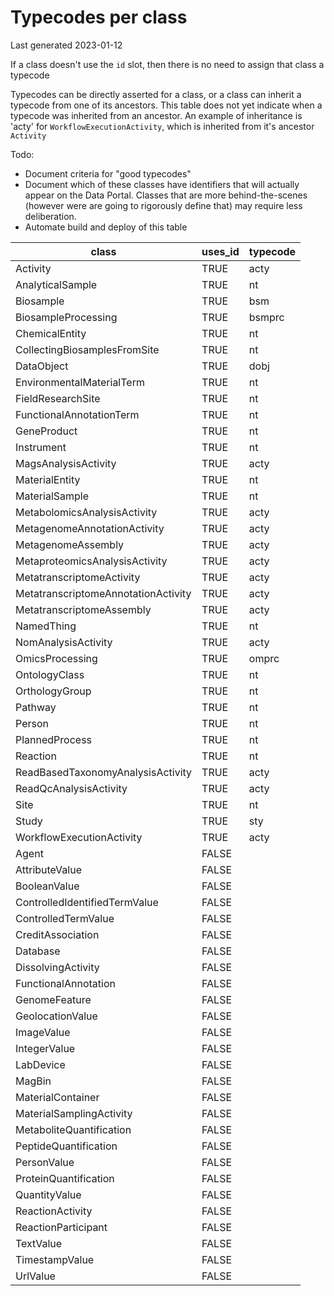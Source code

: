 # Typecodes per class

Last generated 2023-01-12

If a class doesn't use the `id` slot, then there is no need to assign that class a typecode

Typecodes can be directly asserted for a class, or a class can inherit a typecode from one of its ancestors. This table
does not yet indicate when a typecode was inherited from an ancestor. An example of inheritance is 'acty'
for `WorkflowExecutionActivity`, which is inherited from it's ancestor `Activity`

Todo:

- Document criteria for "good typecodes"
- Document which of these classes have identifiers that will actually appear on the Data Portal. Classes that are
  more behind-the-scenes (however were are going to rigorously define that) may require less deliberation.
- Automate build and deploy of this table

| class                               | uses_id | typecode |
|-------------------------------------|---------|----------|
| Activity                            | TRUE    | acty     |
| AnalyticalSample                    | TRUE    | nt       |
| Biosample                           | TRUE    | bsm      |
| BiosampleProcessing                 | TRUE    | bsmprc   |
| ChemicalEntity                      | TRUE    | nt       |
| CollectingBiosamplesFromSite        | TRUE    | nt       |
| DataObject                          | TRUE    | dobj     |
| EnvironmentalMaterialTerm           | TRUE    | nt       |
| FieldResearchSite                   | TRUE    | nt       |
| FunctionalAnnotationTerm            | TRUE    | nt       |
| GeneProduct                         | TRUE    | nt       |
| Instrument                          | TRUE    | nt       |
| MagsAnalysisActivity                | TRUE    | acty     |
| MaterialEntity                      | TRUE    | nt       |
| MaterialSample                      | TRUE    | nt       |
| MetabolomicsAnalysisActivity        | TRUE    | acty     |
| MetagenomeAnnotationActivity        | TRUE    | acty     |
| MetagenomeAssembly                  | TRUE    | acty     |
| MetaproteomicsAnalysisActivity      | TRUE    | acty     |
| MetatranscriptomeActivity           | TRUE    | acty     |
| MetatranscriptomeAnnotationActivity | TRUE    | acty     |
| MetatranscriptomeAssembly           | TRUE    | acty     |
| NamedThing                          | TRUE    | nt       |
| NomAnalysisActivity                 | TRUE    | acty     |
| OmicsProcessing                     | TRUE    | omprc    |
| OntologyClass                       | TRUE    | nt       |
| OrthologyGroup                      | TRUE    | nt       |
| Pathway                             | TRUE    | nt       |
| Person                              | TRUE    | nt       |
| PlannedProcess                      | TRUE    | nt       |
| Reaction                            | TRUE    | nt       |
| ReadBasedTaxonomyAnalysisActivity   | TRUE    | acty     |
| ReadQcAnalysisActivity              | TRUE    | acty     |
| Site                                | TRUE    | nt       |
| Study                               | TRUE    | sty      |
| WorkflowExecutionActivity           | TRUE    | acty     |
| Agent                               | FALSE   |          |
| AttributeValue                      | FALSE   |          |
| BooleanValue                        | FALSE   |          |
| ControlledIdentifiedTermValue       | FALSE   |          |
| ControlledTermValue                 | FALSE   |          |
| CreditAssociation                   | FALSE   |          |
| Database                            | FALSE   |          |
| DissolvingActivity                  | FALSE   |          |
| FunctionalAnnotation                | FALSE   |          |
| GenomeFeature                       | FALSE   |          |
| GeolocationValue                    | FALSE   |          |
| ImageValue                          | FALSE   |          |
| IntegerValue                        | FALSE   |          |
| LabDevice                           | FALSE   |          |
| MagBin                              | FALSE   |          |
| MaterialContainer                   | FALSE   |          |
| MaterialSamplingActivity            | FALSE   |          |
| MetaboliteQuantification            | FALSE   |          |
| PeptideQuantification               | FALSE   |          |
| PersonValue                         | FALSE   |          |
| ProteinQuantification               | FALSE   |          |
| QuantityValue                       | FALSE   |          |
| ReactionActivity                    | FALSE   |          |
| ReactionParticipant                 | FALSE   |          |
| TextValue                           | FALSE   |          |
| TimestampValue                      | FALSE   |          |
| UrlValue                            | FALSE   |          |
